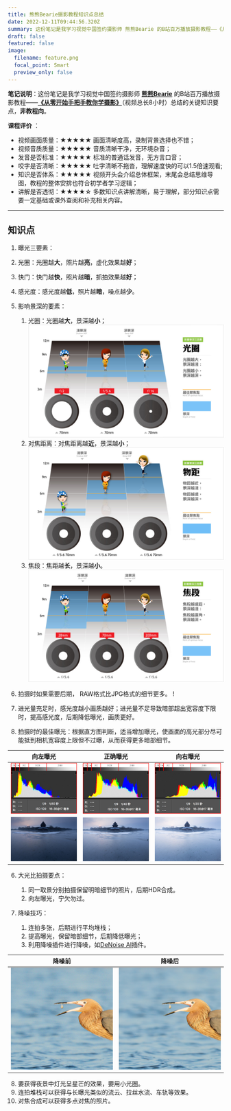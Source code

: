 ```yaml
---
title: 熊熊Bearie摄影教程知识点总结
date: 2022-12-11T09:44:56.320Z
summary: 这份笔记是我学习视觉中国签约摄影师 熊熊Bearie 的B站百万播放摄影教程——《从零开始手把手教你学摄影》（视频总长8小时）总结的关键知识要点，非教程向。
draft: false
featured: false
image:
  filename: feature.png
  focal_point: Smart
  preview_only: false
---
```

**笔记说明**：这份笔记是我学习视觉中国签约摄影师 **[熊熊Bearie](https://space.bilibili.com/96625571)** 的B站百万播放摄影教程——**[《从零开始手把手教你学摄影》](https://www.bilibili.com/video/BV1pv411H78e?p=1)**（视频总长8小时）总结的关键知识要点，**非教程向**。

**课程评价** ：

* 视频画面质量：★★★★★ 画面清晰度高，录制背景选择也不错；
* 视频音质质量：★★★★★ 音质清晰干净，无环境杂音；
* 发音是否标准：★★★★★ 标准的普通话发音，无方言口音；
* 咬字是否清晰：★★★★★ 吐字清晰不拖沓，理解速度快的可以1.5倍速观看;
* 知识是否体系：★★★★★ 视频开头会介绍总体框架，末尾会总结思维导图，教程的整体安排也符合初学者学习逻辑；
* 讲解是否透彻：★★★★☆ 多数知识点讲解清晰，易于理解，部分知识点需要一定基础或课外查阅和补充相关内容。

- - -

## 知识点

1. 曝光三要素：

1. 光圈：光圈越**大**，照片越**亮**，虚化效果越**好**；

2. 快门：快门越**快**，照片越**暗**，抓拍效果越**好**；

3. 感光度：感光度越**低**，照片越**暗**，噪点越**少**。

4. 影响景深的要素：

   1. 光圈：光圈越**大**，景深越**小**；
      ![](js_gq.jpg)
   2. 对焦距离：对焦距离越**近**，景深越**小**；
      ﻿![](js_wj.jpg)
   3. 焦段：焦距越**长**，景深越**小**。
      ![](js_jd.jpg)
5. 拍摄时如果需要后期， RAW格式比JPG格式的细节更多。
   !﻿[](rawandjpg.jpg)
6. 进光量充足时，感光度越小画质越好；进光量不足导致暗部超出宽容度下限时，提高感光度，后期降低曝光，画质更好。
7. 拍摄时的最佳曝光：根据直方图判断，适当增加曝光，使画面的高光部分尽可能抵到相机宽容度上限但不过曝，从而获得更多暗部细节。

|        向左曝光        |        正确曝光        |        向右曝光        |
| ---------------------- | --------------------------- | ---------------------- |
| ![](zuobaoguang_h.jpg) | ![](zhengquebaoguang_h.jpg) | ![](youbaoguang_h.jpg) |
| ![](zuobaoguang.jpg)   | ![](zhengquebaoguang.jpg)   | ![](youbaoguang.jpg)   |

6. 大光比拍摄要点：

   1. 同一取景分别拍摄保留明暗细节的照片，后期HDR合成。
   2. 向左曝光，宁欠勿过。
7. 降噪技巧：

   1. 连拍多张，后期进行平均堆栈；
   2. 提高曝光，保留暗部细节，后期降低曝光；
   3. 利用降噪插件进行降噪，如[DeNoise AI](https://www.topazlabs.com/denoise-ai)插件。

| 降噪前 | 降噪后 |
| -------------------------- | ------------------------- |
| ![](denoise_ai_before.jpg) | ![](denoise_ai_after.jpg) |

8. 要获得夜景中灯光呈星芒的效果，要用小光圈。
9. 连拍堆栈可以获得与长曝光类似的流云、拉丝水流、车轨等效果。
10. 对焦合成可以获得多点对焦的照片。

